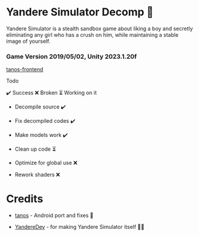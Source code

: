 # Yandere Simulator Decomp 🚧

Yandere Simulator is a stealth sandbox game about liking a boy and secretly eliminating any girl who has a crush on him, while maintaining a stable image of yourself.

### Game Version 2019/05/02, Unity 2023.1.20f

[tanos-frontend](https://raw.githubusercontent.com/TacoGit/YanSimAndroid/main/thumb.png)

Todo

✔️ Success ❌ Broken ⏳ Working on it
* Decompile source ✔️

* Fix decompiled codes ✔️

* Make models work ✔️

* Clean up code ⏳

* Optimize for global use ❌

* Rework shaders ❌

# Credits
* [tanos](https://discordapp.com/users/916798305390964778) - Android port and fixes 🚧

* [YandereDev](https://yanderedev.wordpress.com) - for making Yandere Simulator itself 🧑‍🔬